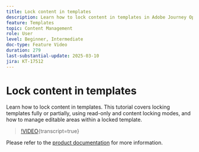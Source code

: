 ```yaml
---
title: Lock content in templates
description: Learn how to lock content in templates in Adobe Journey Optimizer (AJO). This tutorial covers locking templates fully or partially, using read-only and content locking modes, and how to manage editable areas within a locked template.
feature: Templates
topic: Content Management
role: User
level: Beginner, Intermediate
doc-type: Feature Video
duration: 279
last-substantial-update: 2025-03-10
jira: KT-17512
---
```


# Lock content in templates

Learn how to lock content in templates. This tutorial covers locking templates fully or partially, using read-only and content locking modes, and how to manage editable areas within a locked template.

>[!VIDEO](https://video.tv.adobe.com/v/3451591/?learn=on&enablevpops){transcript=true}

Please refer to the [product documentation](https://experienceleague.adobe.com/en/docs/journey-optimizer/using/content-management/content-templates/content-locking
) for more information.
